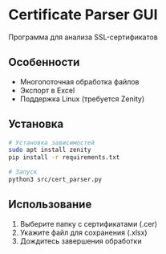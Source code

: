 # Certificate Parser GUI

Программа для анализа SSL-сертификатов

## Особенности
- Многопоточная обработка файлов
- Экспорт в Excel
- Поддержка Linux (требуется Zenity)

## Установка

```bash
# Установка зависимостей
sudo apt install zenity
pip install -r requirements.txt

# Запуск
python3 src/cert_parser.py
```

## Использование
1. Выберите папку с сертификатами (.cer)
2. Укажите файл для сохранения (.xlsx)
3. Дождитесь завершения обработки
